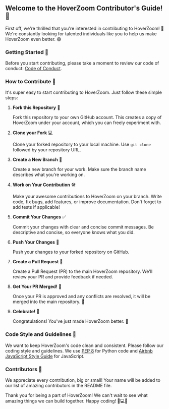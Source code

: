 ## Welcome to the HoverZoom Contributor's Guide! 🎉

First off, we're thrilled that you're interested in contributing to HoverZoom! 🌟 We're constantly looking for talented individuals like you to help us make HoverZoom even better. 😄

### Getting Started 🚀

Before you start contributing, please take a moment to review our code of conduct: [Code of Conduct](LICENSE).

### How to Contribute 🤝

It's super easy to start contributing to HoverZoom. Just follow these simple steps:

1. **Fork this Repository** 🍴

   Fork this repository to your own GitHub account. This creates a copy of HoverZoom under your account, which you can freely experiment with.

2. **Clone your Fork** 💻

   Clone your forked repository to your local machine. Use `git clone` followed by your repository URL.

3. **Create a New Branch** 🌿

   Create a new branch for your work. Make sure the branch name describes what you're working on.

4. **Work on Your Contribution** 🛠️

   Make your awesome contributions to HoverZoom on your branch. Write code, fix bugs, add features, or improve documentation. Don't forget to add tests if applicable!

5. **Commit Your Changes** ✅

   Commit your changes with clear and concise commit messages. Be descriptive and concise, so everyone knows what you did.

6. **Push Your Changes** 🚀

   Push your changes to your forked repository on GitHub.

7. **Create a Pull Request** 🚧

   Create a Pull Request (PR) to the main HoverZoom repository. We'll review your PR and provide feedback if needed.

8. **Get Your PR Merged!** 🎉

   Once your PR is approved and any conflicts are resolved, it will be merged into the main repository. 🙌

9. **Celebrate!** 🎉

   Congratulations! You've just made HoverZoom better. 🚁

### Code Style and Guidelines 💅

We want to keep HoverZoom's code clean and consistent. Please follow our coding style and guidelines. We use [PEP 8](https://pep8.org/) for Python code and [Airbnb JavaScript Style Guide](https://github.com/airbnb/javascript) for JavaScript.

### Contributors 💪

We appreciate every contribution, big or small! Your name will be added to our list of amazing contributors in the README file.

Thank you for being a part of HoverZoom! We can't wait to see what amazing things we can build together. Happy coding! 🚁💻🌟